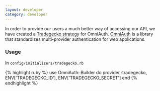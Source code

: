 ```yaml
---
layout: developer
category: developer
---
```


In order to provide our users a much better way of accessing our API, we
have created a [Tradegecko strategy](https://github.com/tradegecko/omniauth-tradegecko)
for OmniAuth. [OmniAuth](https://github.com/intridea/omniauth) is a library
that standardizes multi-provider authentication for web applications.

### Usage
In `config/initializers/tradegecko.rb`

{% highlight ruby %}
  use OmniAuth::Builder do
    provider :tradegecko, ENV['TRADEGECKO_ID'], ENV['TRADEGECKO_SECRET']
  end
{% endhighlight %}
